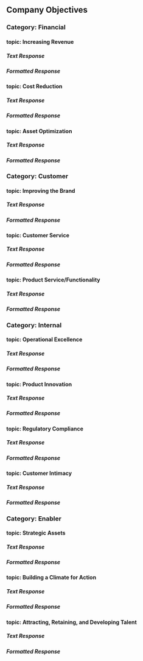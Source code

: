 ## Company Objectives
### Category: Financial
#### topic: Increasing Revenue
##### Text Response
##### Formatted Response
#### topic: Cost Reduction
##### Text Response
##### Formatted Response
#### topic: Asset Optimization
##### Text Response
##### Formatted Response
### Category: Customer
#### topic: Improving the Brand
##### Text Response
##### Formatted Response
#### topic: Customer Service
##### Text Response
##### Formatted Response
#### topic: Product Service/Functionality
##### Text Response
##### Formatted Response
### Category: Internal
#### topic: Operational Excellence
##### Text Response
##### Formatted Response
#### topic: Product Innovation
##### Text Response
##### Formatted Response
#### topic: Regulatory Compliance
##### Text Response
##### Formatted Response
#### topic: Customer Intimacy
##### Text Response
##### Formatted Response
### Category: Enabler
#### topic: Strategic Assets
##### Text Response
##### Formatted Response
#### topic: Building a Climate for Action
##### Text Response
##### Formatted Response
#### topic: Attracting, Retaining, and Developing Talent
##### Text Response
##### Formatted Response

